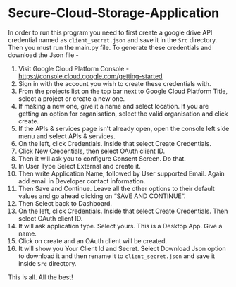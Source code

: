 # Secure-Cloud-Storage-Application

In order to run this program you need to first create a google drive API credential named as `client_secret.json` and save it in the `Src` directory. Then you must run the main.py file.
To generate these credentials and download the Json file -
    
  1) Visit Google Cloud Platform Console - https://console.cloud.google.com/getting-started
  2) Sign in with the account you wish to create these credentials with.
  3) From the projects list on the top bar next to Google Cloud Platform Title, select a        project or create a new one.
  4) If making a new one, give it a name and select location. If you are getting an option for organisation, select the valid organisation and click create.
  5) If the APIs & services page isn't already open, open the console left side menu and select APIs & services.
  6) On the left, click Credentials. Inside that select Create Credentials.
  7) Click New Credentials, then select OAuth client ID.
  8) Then it will ask you to configure Consent Screen. Do that.
  9) In User Type Select External and create it.
  10) Then write Application Name, followed by User supported Email. Again add email in Developer contact information.
  11) Then Save and Continue. Leave all the other options to their default values and go ahead clicking on  “SAVE AND CONTINUE“.
  12) Then Select back to Dashboard.
  13) On the left, click Credentials. Inside that select Create Credentials. Then select OAuth client ID.
  14) It will ask application type. Select yours. This is a Desktop App. Give a name.
  15) Click on create and an OAuth client will be created.
  16) It will show you Your Client Id and Secret. Select Download Json option to download it and then rename it to `client_secret.json` and save it inside `Src` directory.

This is all. All the best!
